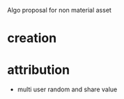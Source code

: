 
Algo proposal for non material asset 

# creation

# attribution




  - multi user random and share value
